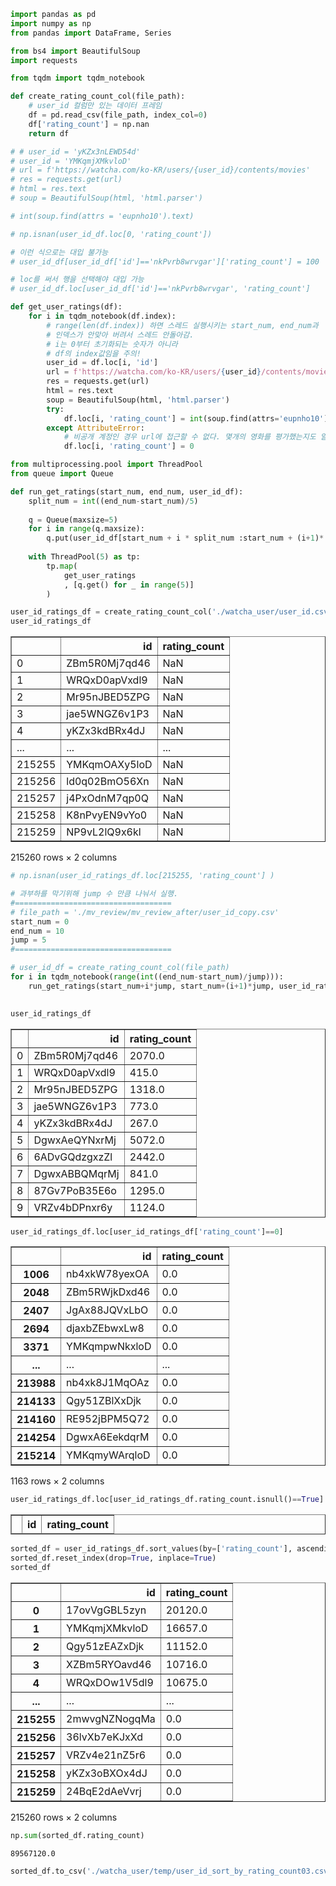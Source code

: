 ```python
import pandas as pd
import numpy as np
from pandas import DataFrame, Series
```


```python
from bs4 import BeautifulSoup
import requests
```


```python
from tqdm import tqdm_notebook
```


```python
def create_rating_count_col(file_path):
    # user_id 컬럼만 있는 데이터 프레임
    df = pd.read_csv(file_path, index_col=0)
    df['rating_count'] = np.nan
    return df
```


```python
# # user_id = 'yKZx3nLEWD54d'
# user_id = 'YMKqmjXMkvloD'
# url = f'https://watcha.com/ko-KR/users/{user_id}/contents/movies'
# res = requests.get(url)
# html = res.text
# soup = BeautifulSoup(html, 'html.parser')

# int(soup.find(attrs = 'eupnho10').text)
```


```python
# np.isnan(user_id_df.loc[0, 'rating_count'])
```


```python
# 이런 식으로는 대입 불가능
# user_id_df[user_id_df['id']=='nkPvrb8wrvgar']['rating_count'] = 100

# loc를 써서 행을 선택해야 대입 가능
# user_id_df.loc[user_id_df['id']=='nkPvrb8wrvgar', 'rating_count']
```


```python
def get_user_ratings(df):
    for i in tqdm_notebook(df.index):
        # range(len(df.index)) 하면 스레드 실행시키는 start_num, end_num과
        # 인덱스가 안맞아 버려서 스레드 안돌아감.
        # i는 0부터 초기화되는 숫자가 아니라
        # df의 index값임을 주의!
        user_id = df.loc[i, 'id']
        url = f'https://watcha.com/ko-KR/users/{user_id}/contents/movies'
        res = requests.get(url)
        html = res.text
        soup = BeautifulSoup(html, 'html.parser')    
        try:
            df.loc[i, 'rating_count'] = int(soup.find(attrs='eupnho10').text)
        except AttributeError:
            # 비공개 계정인 경우 url에 접근할 수 없다. 몇개의 영화를 평가했는지도 알 수 없음.
            df.loc[i, 'rating_count'] = 0
```




```python
from multiprocessing.pool import ThreadPool
from queue import Queue
```


```python
def run_get_ratings(start_num, end_num, user_id_df):
    split_num = int((end_num-start_num)/5)
    
    q = Queue(maxsize=5)
    for i in range(q.maxsize):
        q.put(user_id_df[start_num + i * split_num :start_num + (i+1)* split_num])
        
    with ThreadPool(5) as tp:
        tp.map(
            get_user_ratings
            , [q.get() for _ in range(5)]
        )

```


```python
user_id_ratings_df = create_rating_count_col('./watcha_user/user_id.csv')
user_id_ratings_df
```




<div>
<style scoped>
    .dataframe tbody tr th:only-of-type {
        vertical-align: middle;
    }

    .dataframe tbody tr th {
        vertical-align: top;
    }

    .dataframe thead th {
        text-align: right;
    }
</style>
<table border="1" class="dataframe">
  <thead>
    <tr style="text-align: right;">
      <th></th>
      <th>id</th>
      <th>rating_count</th>
    </tr>
  </thead>
  <tbody>
    <tr>
      <td>0</td>
      <td>ZBm5R0Mj7qd46</td>
      <td>NaN</td>
    </tr>
    <tr>
      <td>1</td>
      <td>WRQxD0apVxdl9</td>
      <td>NaN</td>
    </tr>
    <tr>
      <td>2</td>
      <td>Mr95nJBED5ZPG</td>
      <td>NaN</td>
    </tr>
    <tr>
      <td>3</td>
      <td>jae5WNGZ6v1P3</td>
      <td>NaN</td>
    </tr>
    <tr>
      <td>4</td>
      <td>yKZx3kdBRx4dJ</td>
      <td>NaN</td>
    </tr>
    <tr>
      <td>...</td>
      <td>...</td>
      <td>...</td>
    </tr>
    <tr>
      <td>215255</td>
      <td>YMKqmOAXy5loD</td>
      <td>NaN</td>
    </tr>
    <tr>
      <td>215256</td>
      <td>ld0q02BmO56Xn</td>
      <td>NaN</td>
    </tr>
    <tr>
      <td>215257</td>
      <td>j4PxOdnM7qp0Q</td>
      <td>NaN</td>
    </tr>
    <tr>
      <td>215258</td>
      <td>K8nPvyEN9vYo0</td>
      <td>NaN</td>
    </tr>
    <tr>
      <td>215259</td>
      <td>NP9vL2lQ9x6kl</td>
      <td>NaN</td>
    </tr>
  </tbody>
</table>
<p>215260 rows × 2 columns</p>
</div>




```python
# np.isnan(user_id_ratings_df.loc[215255, 'rating_count'] )
```


```python
# 과부하를 막기위해 jump 수 만큼 나눠서 실행.
#===================================
# file_path = './mv_review/mv_review_after/user_id_copy.csv'
start_num = 0
end_num = 10
jump = 5
#===================================

# user_id_df = create_rating_count_col(file_path)
for i in tqdm_notebook(range(int((end_num-start_num)/jump))):    
    run_get_ratings(start_num+i*jump, start_num+(i+1)*jump, user_id_ratings_df)
    
```

    


```python
user_id_ratings_df
```




<div>
<style scoped>
    .dataframe tbody tr th:only-of-type {
        vertical-align: middle;
    }

    .dataframe tbody tr th {
        vertical-align: top;
    }

    .dataframe thead th {
        text-align: right;
    }
</style>
<table border="1" class="dataframe">
  <thead>
    <tr style="text-align: right;">
      <th></th>
      <th>id</th>
      <th>rating_count</th>
    </tr>
  </thead>
  <tbody>
    <tr>
      <td>0</td>
      <td>ZBm5R0Mj7qd46</td>
      <td>2070.0</td>
    </tr>
    <tr>
      <td>1</td>
      <td>WRQxD0apVxdl9</td>
      <td>415.0</td>
    </tr>
    <tr>
      <td>2</td>
      <td>Mr95nJBED5ZPG</td>
      <td>1318.0</td>
    </tr>
    <tr>
      <td>3</td>
      <td>jae5WNGZ6v1P3</td>
      <td>773.0</td>
    </tr>
    <tr>
      <td>4</td>
      <td>yKZx3kdBRx4dJ</td>
      <td>267.0</td>
    </tr>
    <tr>
      <td>5</td>
      <td>DgwxAeQYNxrMj</td>
      <td>5072.0</td>
    </tr>
    <tr>
      <td>6</td>
      <td>6ADvGQdzgxzZl</td>
      <td>2442.0</td>
    </tr>
    <tr>
      <td>7</td>
      <td>DgwxABBQMqrMj</td>
      <td>841.0</td>
    </tr>
    <tr>
      <td>8</td>
      <td>87Gv7PoB35E6o</td>
      <td>1295.0</td>
    </tr>
    <tr>
      <td>9</td>
      <td>VRZv4bDPnxr6y</td>
      <td>1124.0</td>
    </tr>
  </tbody>
</table>
</div>




```python
user_id_ratings_df.loc[user_id_ratings_df['rating_count']==0]
```




<div>
<style scoped>
    .dataframe tbody tr th:only-of-type {
        vertical-align: middle;
    }

    .dataframe tbody tr th {
        vertical-align: top;
    }

    .dataframe thead th {
        text-align: right;
    }
</style>
<table border="1" class="dataframe">
  <thead>
    <tr style="text-align: right;">
      <th></th>
      <th>id</th>
      <th>rating_count</th>
    </tr>
  </thead>
  <tbody>
    <tr>
      <th>1006</th>
      <td>nb4xkW78yexOA</td>
      <td>0.0</td>
    </tr>
    <tr>
      <th>2048</th>
      <td>ZBm5RWjkDxd46</td>
      <td>0.0</td>
    </tr>
    <tr>
      <th>2407</th>
      <td>JgAx88JQVxLbO</td>
      <td>0.0</td>
    </tr>
    <tr>
      <th>2694</th>
      <td>djaxbZEbwxLw8</td>
      <td>0.0</td>
    </tr>
    <tr>
      <th>3371</th>
      <td>YMKqmpwNkxloD</td>
      <td>0.0</td>
    </tr>
    <tr>
      <th>...</th>
      <td>...</td>
      <td>...</td>
    </tr>
    <tr>
      <th>213988</th>
      <td>nb4xk8J1MqOAz</td>
      <td>0.0</td>
    </tr>
    <tr>
      <th>214133</th>
      <td>Qgy51ZBlXxDjk</td>
      <td>0.0</td>
    </tr>
    <tr>
      <th>214160</th>
      <td>RE952jBPM5Q72</td>
      <td>0.0</td>
    </tr>
    <tr>
      <th>214254</th>
      <td>DgwxA6EekdqrM</td>
      <td>0.0</td>
    </tr>
    <tr>
      <th>215214</th>
      <td>YMKqmyWArqloD</td>
      <td>0.0</td>
    </tr>
  </tbody>
</table>
<p>1163 rows × 2 columns</p>
</div>




```python
user_id_ratings_df.loc[user_id_ratings_df.rating_count.isnull()==True]
```




<div>
<style scoped>
    .dataframe tbody tr th:only-of-type {
        vertical-align: middle;
    }

    .dataframe tbody tr th {
        vertical-align: top;
    }

    .dataframe thead th {
        text-align: right;
    }
</style>
<table border="1" class="dataframe">
  <thead>
    <tr style="text-align: right;">
      <th></th>
      <th>id</th>
      <th>rating_count</th>
    </tr>
  </thead>
  <tbody>
  </tbody>
</table>
</div>




```python
sorted_df = user_id_ratings_df.sort_values(by=['rating_count'], ascending=False)
sorted_df.reset_index(drop=True, inplace=True)
sorted_df
```




<div>
<style scoped>
    .dataframe tbody tr th:only-of-type {
        vertical-align: middle;
    }

    .dataframe tbody tr th {
        vertical-align: top;
    }

    .dataframe thead th {
        text-align: right;
    }
</style>
<table border="1" class="dataframe">
  <thead>
    <tr style="text-align: right;">
      <th></th>
      <th>id</th>
      <th>rating_count</th>
    </tr>
  </thead>
  <tbody>
    <tr>
      <th>0</th>
      <td>17ovVgGBL5zyn</td>
      <td>20120.0</td>
    </tr>
    <tr>
      <th>1</th>
      <td>YMKqmjXMkvloD</td>
      <td>16657.0</td>
    </tr>
    <tr>
      <th>2</th>
      <td>Qgy51zEAZxDjk</td>
      <td>11152.0</td>
    </tr>
    <tr>
      <th>3</th>
      <td>XZBm5RYOavd46</td>
      <td>10716.0</td>
    </tr>
    <tr>
      <th>4</th>
      <td>WRQxDOw1V5dl9</td>
      <td>10675.0</td>
    </tr>
    <tr>
      <th>...</th>
      <td>...</td>
      <td>...</td>
    </tr>
    <tr>
      <th>215255</th>
      <td>2mwvgNZNogqMa</td>
      <td>0.0</td>
    </tr>
    <tr>
      <th>215256</th>
      <td>36lvXb7eKJxXd</td>
      <td>0.0</td>
    </tr>
    <tr>
      <th>215257</th>
      <td>VRZv4e21nZ5r6</td>
      <td>0.0</td>
    </tr>
    <tr>
      <th>215258</th>
      <td>yKZx3oBXOx4dJ</td>
      <td>0.0</td>
    </tr>
    <tr>
      <th>215259</th>
      <td>24BqE2dAeVvrj</td>
      <td>0.0</td>
    </tr>
  </tbody>
</table>
<p>215260 rows × 2 columns</p>
</div>




```python
np.sum(sorted_df.rating_count)
```




    89567120.0




```python
sorted_df.to_csv('./watcha_user/temp/user_id_sort_by_rating_count03.csv')
```
